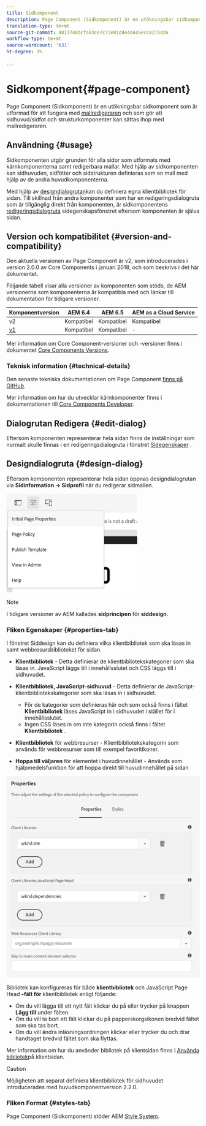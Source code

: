 ```yaml
---
title: Sidkomponent
description: Page Component (Sidkomponent) är en utökningsbar sidkomponent som är avsedd att fungera tillsammans med mallredigeraren och som gör att sidhuvud/sidfot och strukturkomponenter kan monteras tillsammans med mallredigeraren.
translation-type: tm+mt
source-git-commit: 4813748bcfa83ce7c73e81d4e4d445ecc8215d26
workflow-type: tm+mt
source-wordcount: '631'
ht-degree: 1%

---
```



# Sidkomponent{#page-component}

Page Component (Sidkomponent) är en utökningsbar sidkomponent som är utformad för att fungera med [mallredigeraren](https://docs.adobe.com/content/help/en/experience-manager-cloud-service/sites/authoring/features/templates.html) och som gör att sidhuvud/sidfot och strukturkomponenter kan sättas ihop med mallredigeraren.

## Användning {#usage}

Sidkomponenten utgör grunden för alla sidor som utformats med kärnkomponenterna samt redigerbara mallar. Med hjälp av sidkomponenten kan sidhuvuden, sidfötter och sidstrukturen definieras som en mall med hjälp av de andra huvudkomponenterna.

Med hjälp av [designdialogrutan](#design-dialog)kan du definiera egna klientbibliotek för sidan. Till skillnad från andra komponenter som har en redigeringsdialogruta som är tillgänglig direkt från komponenten, är sidkomponentens [redigeringsdialogruta](#edit-dialog) sidegenskapsfönstret eftersom komponenten är själva sidan.

## Version och kompatibilitet {#version-and-compatibility}

Den aktuella versionen av Page Component är v2, som introducerades i version 2.0.0 av Core Components i januari 2018, och som beskrivs i det här dokumentet.

Följande tabell visar alla versioner av komponenten som stöds, de AEM versionerna som komponenterna är kompatibla med och länkar till dokumentation för tidigare versioner.

| Komponentversion | AEM 6.4 | AEM 6.5 | AEM as a Cloud Service |
|---|---|---|---|
| v2 | Kompatibel | Kompatibel | Kompatibel |
| [v1](v1/page-v1.md) | Kompatibel | Kompatibel | - |

Mer information om Core Component-versioner och -versioner finns i dokumentet [Core Components Versions](/help/versions.md).

### Teknisk information {#technical-details}

Den senaste tekniska dokumentationen om Page Component [finns på GitHub](https://adobe.com/go/aem_cmp_tech_page_v2).

Mer information om hur du utvecklar kärnkomponenter finns i dokumentationen till [Core Components Developer](/help/developing/overview.md).

## Dialogrutan Redigera {#edit-dialog}

Eftersom komponenten representerar hela sidan finns de inställningar som normalt skulle finnas i en redigeringsdialogruta i fönstret [Sidegenskaper](https://docs.adobe.com/content/help/en/experience-manager-cloud-service/sites/authoring/fundamentals/page-properties.html) .

## Designdialogruta {#design-dialog}

Eftersom komponenten representerar hela sidan öppnas designdialogrutan via **Sidinformation -> Sidprofil** när du redigerar sidmallen.

![Sidprofil](/help/assets/page-policy.png)

>[!NOTE]
>
>I tidigare versioner av AEM kallades **sidprincipen** för **siddesign**.

### Fliken Egenskaper {#properties-tab}

I fönstret Siddesign kan du definiera vilka klientbibliotek som ska läsas in samt webbresursbiblioteket för sidan.

* **Klientbibliotek** - Detta definierar de klientbibliotekskategorier som ska läsas in. JavaScript läggs till i innehållsslutet och CSS läggs till i sidhuvudet.
* **Klientbibliotek, JavaScript-sidhuvud** - Detta definierar de JavaScript-klientbibliotekskategorier som ska läsas in i sidhuvudet.
   * För de kategorier som definieras här och som också finns i fältet **Klientbibliotek** läses JavaScript in i sidhuvudet i stället för i innehållsslutet.
   * Ingen CSS läses in om inte kategorin också finns i fältet **Klientbibliotek** .

* **Klientbibliotek** för webbresurser - Klientbibliotekskategorin som används för webbresurser som till exempel favoritikoner.

* **Hoppa till väljaren** för elementet i huvudinnehållet - Används som hjälpmedelsfunktion för att hoppa direkt till huvudinnehållet på sidan

![Designdialogruta för sidkomponent](/help/assets/page-design.png)

Bibliotek kan konfigureras för både **klientbibliotek** och JavaScript Page Head **-fält för** klientbibliotek enligt följande:

* Om du vill lägga till ett nytt fält klickar du på eller trycker på knappen **Lägg till** under fälten.
* Om du vill ta bort ett fält klickar du på papperskorgsikonen bredvid fältet som ska tas bort.
* Om du vill ändra inläsningsordningen klickar eller trycker du och drar handtaget bredvid fältet som ska flyttas.

Mer information om hur du använder bibliotek på klientsidan finns i [Använda bibliotek](https://helpx.adobe.com/experience-manager/6-5/sites/developing/using/clientlibs.html)på klientsidan.

>[!CAUTION]
>
>Möjligheten att separat definiera klientbibliotek för sidhuvudet introducerades med huvudkomponentversion 2.2.0.

### Fliken Format {#styles-tab}

Page Component (Sidkomponent) stöder AEM [Style System](/help/get-started/authoring.md#component-styling).
